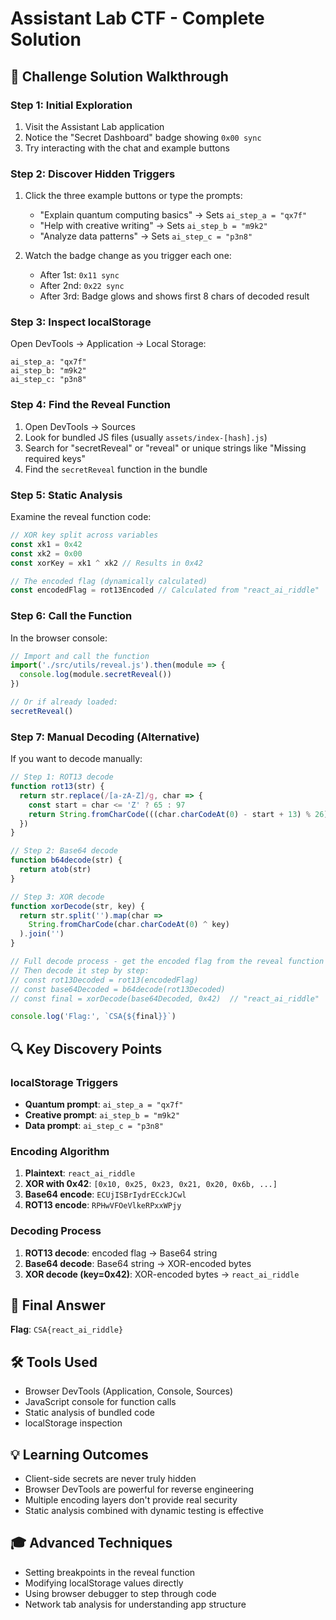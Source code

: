 # Assistant Lab CTF - Complete Solution

## 🎯 Challenge Solution Walkthrough

### Step 1: Initial Exploration
1. Visit the Assistant Lab application
2. Notice the "Secret Dashboard" badge showing `0x00 sync`
3. Try interacting with the chat and example buttons

### Step 2: Discover Hidden Triggers
1. Click the three example buttons or type the prompts:
   - "Explain quantum computing basics" → Sets `ai_step_a = "qx7f"`
   - "Help with creative writing" → Sets `ai_step_b = "m9k2"`  
   - "Analyze data patterns" → Sets `ai_step_c = "p3n8"`

2. Watch the badge change as you trigger each one:
   - After 1st: `0x11 sync`
   - After 2nd: `0x22 sync` 
   - After 3rd: Badge glows and shows first 8 chars of decoded result

### Step 3: Inspect localStorage
Open DevTools → Application → Local Storage:
```
ai_step_a: "qx7f"
ai_step_b: "m9k2"
ai_step_c: "p3n8"
```

### Step 4: Find the Reveal Function
1. Open DevTools → Sources
2. Look for bundled JS files (usually `assets/index-[hash].js`)
3. Search for "secretReveal" or "reveal" or unique strings like "Missing required keys"
4. Find the `secretReveal` function in the bundle

### Step 5: Static Analysis
Examine the reveal function code:
```typescript
// XOR key split across variables
const xk1 = 0x42
const xk2 = 0x00  
const xorKey = xk1 ^ xk2 // Results in 0x42

// The encoded flag (dynamically calculated)
const encodedFlag = rot13Encoded // Calculated from "react_ai_riddle"
```

### Step 6: Call the Function
In the browser console:
```javascript
// Import and call the function
import('./src/utils/reveal.js').then(module => {
  console.log(module.secretReveal())
})

// Or if already loaded:
secretReveal()
```

### Step 7: Manual Decoding (Alternative)
If you want to decode manually:

```javascript
// Step 1: ROT13 decode
function rot13(str) {
  return str.replace(/[a-zA-Z]/g, char => {
    const start = char <= 'Z' ? 65 : 97
    return String.fromCharCode(((char.charCodeAt(0) - start + 13) % 26) + start)
  })
}

// Step 2: Base64 decode  
function b64decode(str) {
  return atob(str)
}

// Step 3: XOR decode
function xorDecode(str, key) {
  return str.split('').map(char => 
    String.fromCharCode(char.charCodeAt(0) ^ key)
  ).join('')
}

// Full decode process - get the encoded flag from the reveal function first
// Then decode it step by step:
// const rot13Decoded = rot13(encodedFlag)        
// const base64Decoded = b64decode(rot13Decoded) 
// const final = xorDecode(base64Decoded, 0x42)  // "react_ai_riddle"

console.log('Flag:', `CSA{${final}}`)
```

## 🔍 Key Discovery Points

### localStorage Triggers
- **Quantum prompt**: `ai_step_a = "qx7f"`
- **Creative prompt**: `ai_step_b = "m9k2"`
- **Data prompt**: `ai_step_c = "p3n8"`

### Encoding Algorithm
1. **Plaintext**: `react_ai_riddle`
2. **XOR with 0x42**: `[0x10, 0x25, 0x23, 0x21, 0x20, 0x6b, ...]`
3. **Base64 encode**: `ECUjISBrIydrECckJCwl`
4. **ROT13 encode**: `RPHwVFOeVlkeRPxxWPjy`

### Decoding Process
1. **ROT13 decode**: encoded flag → Base64 string
2. **Base64 decode**: Base64 string → XOR-encoded bytes
3. **XOR decode (key=0x42)**: XOR-encoded bytes → `react_ai_riddle`

## 🏁 Final Answer

**Flag**: `CSA{react_ai_riddle}`

## 🛠️ Tools Used
- Browser DevTools (Application, Console, Sources)
- JavaScript console for function calls
- Static analysis of bundled code
- localStorage inspection

## 💡 Learning Outcomes
- Client-side secrets are never truly hidden
- Browser DevTools are powerful for reverse engineering
- Multiple encoding layers don't provide real security
- Static analysis combined with dynamic testing is effective

## 🎓 Advanced Techniques
- Setting breakpoints in the reveal function
- Modifying localStorage values directly
- Using browser debugger to step through code
- Network tab analysis for understanding app structure